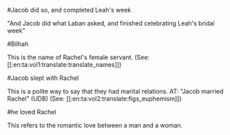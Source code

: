 #Jacob did so, and completed Leah's week

"And Jacob did what Laban asked, and finished celebrating Leah's bridal week"

#Bilhah

This is the name of Rachel's female servant. (See: [[:en:ta:vol1:translate:translate_names]])

#Jacob slept with Rachel

This is a polite way to say that they had marital relations. AT: "Jacob married Rachel" (UDB) (See: [[:en:ta:vol2:translate:figs_euphemism]])

#he loved Rachel

This refers to the romantic love between a man and a woman.